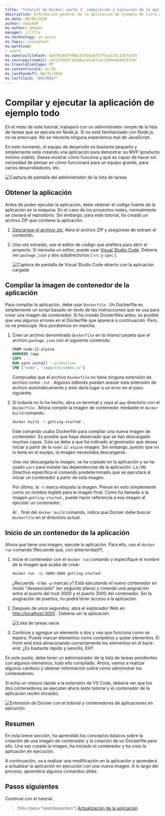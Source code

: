 ```yaml
---
title: 'Tutorial de Docker: parte 1: compilación y ejecución de la aplicación de ejemplo de lista de tareas'
description: Información general de la aplicación de ejemplo de lista de tareas que se ejecuta en Node.js.
ms.date: 08/04/2020
author: nebuk89
ms.author: ghogen
manager: jillfra
ms.technology: vs-azure
ms.topic: conceptual
ms.workload:
- azure
ms.openlocfilehash: b8470c8d7708bc51916a6f57f5aa135c3267e355
ms.sourcegitcommit: c4212f40df1a16baca1247cac2580ae699f97e4c
ms.translationtype: MT
ms.contentlocale: es-ES
ms.lasthandoff: 08/31/2020
ms.locfileid: "89176917"
---
```

# <a name="build-and-run-the-todo-sample-app"></a>Compilar y ejecutar la aplicación de ejemplo todo

En el resto de este tutorial, trabajará con un administrador simple de la lista de tareas que se ejecuta en Node.js. Si no está familiarizado con Node.js, no se preocupe. No se necesita ninguna experiencia real de JavaScript.

En este momento, el equipo de desarrollo es bastante pequeño y simplemente está creando una aplicación para demostrar su MVP (producto mínimo viable). Desea mostrar cómo funciona y qué es capaz de hacer sin necesidad de pensar en cómo funcionará para un equipo grande, para varios desarrolladores, etc.

![Captura de pantalla del administrador de la lista de tareas](media/todo-list-sample.png)

## <a name="get-the-app"></a>Obtener la aplicación

Antes de poder ejecutar la aplicación, debe obtener el código fuente de la aplicación en la máquina. En el caso de los proyectos reales, normalmente se clonará el repositorio. Sin embargo, para este tutorial, ha creado un archivo ZIP que contiene la aplicación.

1. [Descargue el archivo zip](/assets/app.zip). Abra el archivo ZIP y asegúrese de extraer el contenido.

1. Una vez extraído, use el editor de código que prefiera para abrir el proyecto. Si necesita un editor, puede usar [Visual Studio Code](https://code.visualstudio.com/). Debería ver `package.json` y dos subdirectorios ( `src` y `spec` ).

    ![Captura de pantalla de Visual Studio Code abierto con la aplicación cargada](media/ide-screenshot.png)

## <a name="building-the-apps-container-image"></a>Compilar la imagen de contenedor de la aplicación

Para compilar la aplicación, debe usar `Dockerfile` . Un Dockerfile es simplemente un script basado en texto de las instrucciones que se usa para crear una imagen de contenedor. Si ha creado Dockerfiles antes, es posible que vea algunos errores en el Dockerfile que aparece a continuación. Pero, no se preocupe. Nos pondremos en marcha.

1. Cree un archivo denominado `Dockerfile` en la misma carpeta que el archivo `package.json` con el siguiente contenido.

    ```dockerfile
    FROM node:12-alpine
    WORKDIR /app
    COPY . .
    RUN yarn install --production
    CMD ["node", "/app/src/index.js"]
    ```

    Compruebe que el archivo `Dockerfile` no tiene ninguna extensión de archivo como `.txt` . Algunos editores pueden anexar esta extensión de archivo automáticamente y esto daría lugar a un error en el paso siguiente.

1. Si todavía no lo ha hecho, abra un terminal y vaya al `app` directorio con el `Dockerfile` . Ahora compile la imagen de contenedor mediante el `docker build` comando.

    ```bash
    docker build -t getting-started .
    ```

    Este comando usaba Dockerfile para compilar una nueva imagen de contenedor. Es posible que haya observado que se han descargado muchas capas. Esto se debe a que ha indicado al generador que desea iniciar a partir de la `node:12-alpine` imagen. Sin embargo, puesto que no lo tenía en el equipo, la imagen necesitaba descargarse.

    Una vez descargada la imagen, se ha copiado en la aplicación y se ha usado `yarn` para instalar las dependencias de la aplicación. La `CMD` Directiva especifica el comando predeterminado que se ejecutará al iniciar un contenedor a partir de esta imagen.

    Por último, la `-t` marca etiqueta la imagen. Piense en esto simplemente como un nombre legible para la imagen final. Como ha llamado a la imagen `getting-started` , puede hacer referencia a esa imagen al ejecutar un contenedor.

    Al `.` final del `docker build` comando, indica que Docker debe buscar `Dockerfile` en el directorio actual.

## <a name="starting-an-app-container"></a>Inicio de un contenedor de la aplicación

Ahora que tiene una imagen, ejecute la aplicación. Para ello, use el `docker run` comando (Recuerde que, con anterioridad?).

1. Inicie el contenedor con el `docker run` comando y especifique el nombre de la imagen que acaba de crear:

    ```bash
    docker run -dp 3000:3000 getting-started
    ```

    ¿Recuerda `-d` las `-p` marcas y? Está ejecutando el nuevo contenedor en modo "desasociado" (en segundo plano) y creando una asignación entre el puerto del host 3000 y el puerto 3000 del contenedor. Sin la asignación de puertos, no podrá tener acceso a la aplicación.

1. Después de unos segundos, abra el explorador Web en [http://localhost:3000](http://localhost:3000) .
    Debería ver la aplicación.

    ![Lista de tareas vacía](media/todo-list-empty.png)

1. Continúe y agregue un elemento o dos y vea que funciona como se espera. Puede marcar elementos como completos y quitar elementos. El front-end está almacenando correctamente los elementos en el back-end. ¿Es bastante rápido y sencillo, EH?

En este punto, debe tener un administrador de la lista de tareas pendientes con algunos elementos, todo ello compilado. Ahora, vamos a realizar algunos cambios y obtener información sobre cómo administrar los contenedores.

Si echa un vistazo rápido a la extensión de VS Code, debería ver que los dos contenedores se ejecutan ahora (este tutorial y el contenedor de la aplicación recién iniciado).

![Extensión de Docker con el tutorial y contenedores de aplicaciones en ejecución](media/vs-two-containers.png)

## <a name="recap"></a>Resumen

En esta breve sección, ha aprendido los conceptos básicos sobre la creación de una imagen de contenedor y la creación de un Dockerfile para ello. Una vez creada la imagen, ha iniciado el contenedor y ha visto la aplicación en ejecución.

A continuación, va a realizar una modificación en la aplicación y aprenderá a actualizar la aplicación en ejecución con una nueva imagen. A lo largo del proceso, aprenderá algunos comandos útiles.

## <a name="next-steps"></a>Pasos siguientes

Continúe con el tutorial.

> [!div class="nextstepaction"]
> [Actualización de la aplicación](update-your-app.md)